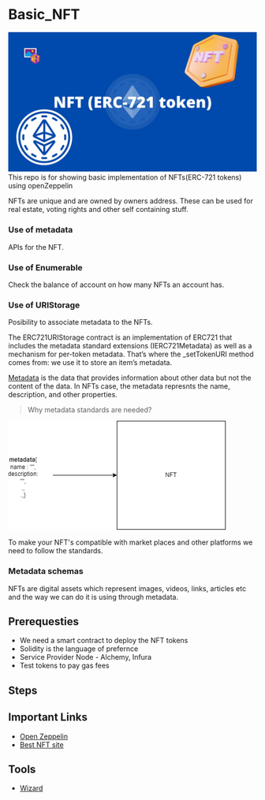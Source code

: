 # Basic_NFT
![Hero Image](https://github.com/PriyathamVarma/Basic_NFT/blob/main/NFT%20(ERC-721%20token).jpg)
This repo is for showing basic implementation of NFTs(ERC-721 tokens) using openZeppelin


NFTs are unique and are owned by owners address. These can be used for real estate, voting rights and other self containing stuff. 

### Use of metadata

APIs for the NFT.

### Use of Enumerable

Check the balance of account on how many NFTs an account has.

### Use of URIStorage

Posibility to associate metadata to the NFTs.

The ERC721URIStorage contract is an implementation of ERC721 that includes the metadata standard extensions (IERC721Metadata) as well as a mechanism for per-token metadata. That’s where the _setTokenURI method comes from: we use it to store an item’s metadata.

[Metadata](https://en.wikipedia.org/wiki/Metadata) is the data that provides information about other data but not the content of the data. In NFTs case, the metadata represnts the name, description, and other properties. 

> Why metadata standards are needed?

![metadata](https://github.com/PriyathamVarma/Basic_NFT/blob/main/Diagrams/NFT_1.drawio.png)

To make your NFT's compatible with market places and other platforms we need to follow the standards.

### Metadata schemas

NFTs are digital assets which represent images, videos, links, articles etc and the way we can do it is using through metadata. 

## Prerequesties

- We need a smart contract to deploy the NFT tokens
- Solidity is the language of prefernce
- Service Provider Node - Alchemy, Infura
- Test tokens to pay gas fees


## Steps


## Important Links

- [Open Zeppelin](https://docs.openzeppelin.com/)
- [Best NFT site](https://nftschool.dev/)


## Tools

- [Wizard](https://docs.openzeppelin.com/contracts/4.x/wizard)
